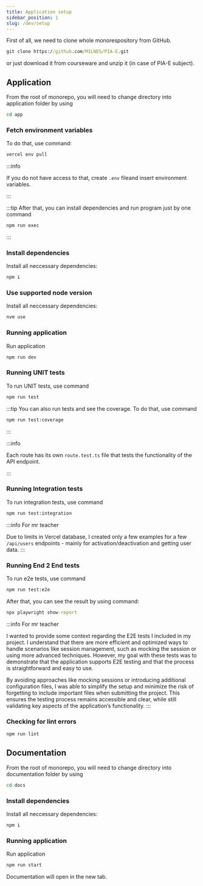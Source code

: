 ```yaml
---
title: Application setup
sidebar_position: 1
slug: /dev/setup
---
```


First of all, we need to clone whole monorespository from GitHub.

```cmd title="Clone git repository"
git clone https://github.com/M1LNES/PIA-E.git
```

or just download it from courseware and unzip it (in case of PIA-E subject).

## Application

From the root of monorepo, you will need to change directory into application folder by using

```cmd title="Switch into application folder"
cd app
```

### Fetch environment variables

To do that, use command:

```cmd title="Pulling environmental variables from Vercel"
vercel env pull
```

:::info

If you do not have access to that, create `.env` fileand insert environment variables.

:::

:::tip
After that, you can install dependencies and run program just by one command

```cmd title="Run app with one command"
npm run exec
```

:::

### Install dependencies

Install all neccessary dependencies:

```cmd title="Install dependencies"
npm i
```

### Use supported node version

Install all neccessary dependencies:

```cmd title="Switch to node version in .nvmrc"
nvm use
```

### Running application

Run application

```cmd title="Run application"
npm run dev
```

### Running UNIT tests

To run UNIT tests, use command

```cmd title="Run tests"
npm run test
```

:::tip
You can also run tests and see the coverage. To do that, use command

```cmd title="Run tests with coverage"
npm run test:coverage
```

:::

:::info

Each route has its own `route.test.ts` file that tests the functionality of the API endpoint.

:::

### Running Integration tests

To run integration tests, use command

```cmd title="Run integration tests"
npm run test:integration
```

:::info For mr teacher

Due to limits in Vercel database, I created only a few examples for a few `/api/users` endpoints - mainly for activation/deactivation and
getting user data.
:::

### Running End 2 End tests

To run e2e tests, use command

```cmd title="Run tests"
npm run test:e2e
```

After that, you can see the result by using command:

```cmd title="E2E test result"
npx playwright show-report
```

:::info For mr teacher

I wanted to provide some context regarding the E2E tests I included in my project. I understand that there are more efficient and optimized ways to handle scenarios like session management, such as mocking the session or using more advanced techniques. However, my goal with these tests was to demonstrate that the application supports E2E testing and that the process is straightforward and easy to use.

By avoiding approaches like mocking sessions or introducing additional configuration files, I was able to simplify the setup and minimize the risk of forgetting to include important files when submitting the project. This ensures the testing process remains accessible and clear, while still validating key aspects of the application’s functionality.
:::

### Checking for lint errors

```cmd title="Run lint to prevent type errors"
npm run lint
```

## Documentation

From the root of monorepo, you will need to change directory into documentation folder by using

```cmd title="Switch into application folder"
cd docs
```

### Install dependencies

Install all neccessary dependencies:

```cmd title="Install dependencies"
npm i
```

### Running application

Run application

```cmd title="Run documentation"
npm run start
```

Documentation will open in the new tab.
